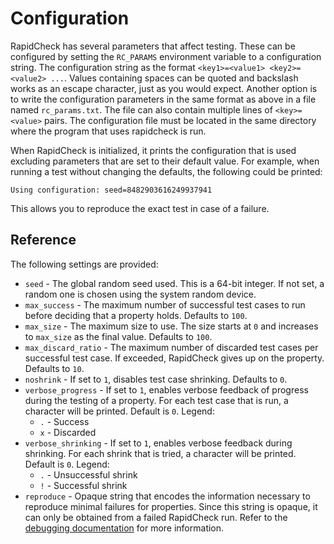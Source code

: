 # Configuration

RapidCheck has several parameters that affect testing. These can be configured by setting the `RC_PARAMS` environment variable to a configuration string. The configuration string as the format `<key1>=<value1> <key2>=<value2> ...`. Values containing spaces can be quoted and backslash works as an escape character, just as you would expect.
Another option is to write the configuration parameters in the same format as above in a file named `rc_params.txt`. The file can also contain multiple lines of `<key>=<value>` pairs. The configuration file must be located in the same directory where the program that uses rapidcheck is run.

When RapidCheck is initialized, it prints the configuration that is used excluding parameters that are set to their default value. For example, when running a test without changing the defaults, the following could be printed:

```text
Using configuration: seed=8482903616249937941
```

This allows you to reproduce the exact test in case of a failure.

## Reference

The following settings are provided:

- `seed` - The global random seed used. This is a 64-bit integer. If not set, a random one is chosen using the system random device.
- `max_success` - The maximum number of successful test cases to run before deciding that a property holds. Defaults to `100`.
- `max_size` - The maximum size to use. The size starts at `0` and increases to `max_size` as the final value. Defaults to `100`.
- `max_discard_ratio` - The maximum number of discarded test cases per successful test case. If exceeded, RapidCheck gives up on the property. Defaults to `10`.
- `noshrink` - If set to `1`, disables test case shrinking. Defaults to `0`.
- `verbose_progress` - If set to `1`, enables verbose feedback of progress during the testing of a property. For each test case that is run, a character will be printed. Default is `0`. Legend:
  - `.` - Success
  - `x` - Discarded
- `verbose_shrinking` - If set to `1`, enables verbose feedback during shrinking. For each shrink that is tried, a character will be printed. Default is `0`. Legend:
  - `.` - Unsuccessful shrink
  - `!` - Successful shrink
- `reproduce` - Opaque string that encodes the information necessary to reproduce minimal failures for properties. Since this string is opaque, it can only be obtained from a failed RapidCheck run. Refer to the [debugging documentation](debugging.md) for more information.
